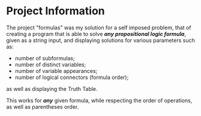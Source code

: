 # Project Information

The project "formulas" was my solution for a self imposed problem,
that of creating a program that is able to solve _**any propositional logic formula**_,
given as a string input, and displaying solutions for various parameters such as:

- number of subformulas;
- number of distinct variables;
- number of variable appearances;
- number of logical connectors (formula order);

as well as displaying the Truth Table.

This works for _**any**_ given formula, while respecting the order of operations, as well as parentheses order.

